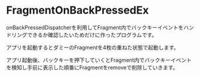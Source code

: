 # FragmentOnBackPressedEx

onBackPressedDispatcherを利用してFragment内でバックキーイベントをハンドリングできるか確認したいためだけに作ったプログラムです。

アプリを起動するとダミーのFragmentを4枚の重ねた状態で起動します。

アプリ起動後、バックキーを押下していくとFragment内でバックキーイベントを検知し手前に表示した順番にFragmentをremoveで削除していきます。

